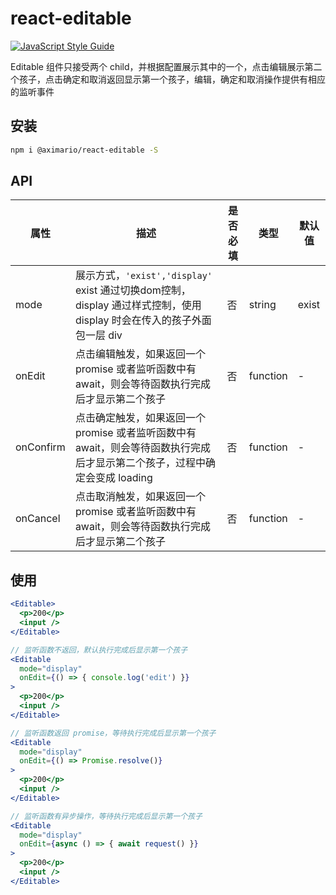 # react-editable

[![JavaScript Style Guide](https://cdn.rawgit.com/standard/standard/master/badge.svg)](https://github.com/standard/standard)

Editable 组件只接受两个 child，并根据配置展示其中的一个，点击编辑展示第二个孩子，点击确定和取消返回显示第一个孩子，编辑，确定和取消操作提供有相应的监听事件

## 安装

```sh
npm i @aximario/react-editable -S
```

## API

| 属性      | 描述                                                                                                                        | 是否必填 | 类型     | 默认值 |
|-----------|-----------------------------------------------------------------------------------------------------------------------------|----------|----------|--------|
| mode      | 展示方式，`'exist','display'` exist 通过切换dom控制，display 通过样式控制，使用 display 时会在传入的孩子外面包一层 div      | 否       | string   | exist  |
| onEdit    | 点击编辑触发，如果返回一个 promise 或者监听函数中有 await，则会等待函数执行完成后才显示第二个孩子                           | 否       | function | -      |
| onConfirm | 点击确定触发，如果返回一个 promise 或者监听函数中有 await，则会等待函数执行完成后才显示第二个孩子，过程中确定会变成 loading | 否       | function | -      |
| onCancel  | 点击取消触发，如果返回一个 promise 或者监听函数中有 await，则会等待函数执行完成后才显示第二个孩子                           | 否       | function | -      |

## 使用

```jsx
<Editable>
  <p>200</p>
  <input />
</Editable>

// 监听函数不返回，默认执行完成后显示第一个孩子
<Editable
  mode="display"
  onEdit={() => { console.log('edit') }}
>
  <p>200</p>
  <input />
</Editable>

// 监听函数返回 promise，等待执行完成后显示第一个孩子
<Editable
  mode="display"
  onEdit={() => Promise.resolve()}
>
  <p>200</p>
  <input />
</Editable>

// 监听函数有异步操作，等待执行完成后显示第一个孩子
<Editable
  mode="display"
  onEdit={async () => { await request() }}
>
  <p>200</p>
  <input />
</Editable>
```
